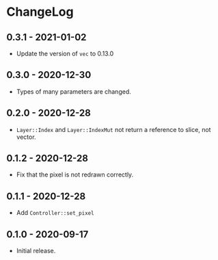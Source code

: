 # ChangeLog

## 0.3.1 - 2021-01-02

- Update the version of `vec` to 0.13.0

## 0.3.0 - 2020-12-30

- Types of many parameters are changed.

## 0.2.0 - 2020-12-28

- `Layer::Index` and `Layer::IndexMut` not return a reference to slice, not vector.

## 0.1.2 - 2020-12-28

- Fix that the pixel is not redrawn correctly.

## 0.1.1 - 2020-12-28

- Add `Controller::set_pixel`

## 0.1.0 - 2020-09-17

- Initial release.
